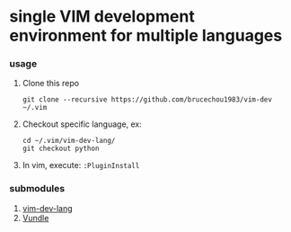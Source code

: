# single VIM development environment for multiple languages
### usage
1. Clone this repo

    ```
    git clone --recursive https://github.com/brucechou1983/vim-dev ~/.vim
    ```
2. Checkout specific language, ex:

	```
	cd ~/.vim/vim-dev-lang/
	git checkout python
	```
3. In vim, execute: `:PluginInstall`


### submodules
1. [vim-dev-lang](https://github.com/brucechou1983/vim-dev-lang)
2. [Vundle](https://github.com/VundleVim/Vundle.vim)
